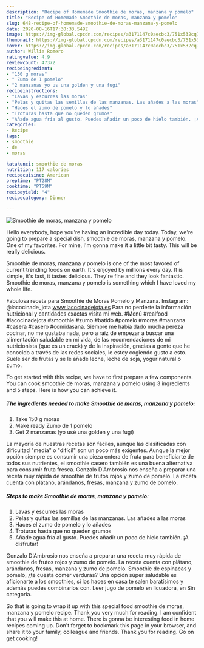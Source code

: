 ```yaml
---
description: "Recipe of Homemade Smoothie de moras, manzana y pomelo"
title: "Recipe of Homemade Smoothie de moras, manzana y pomelo"
slug: 648-recipe-of-homemade-smoothie-de-moras-manzana-y-pomelo
date: 2020-08-16T17:30:33.549Z
image: https://img-global.cpcdn.com/recipes/a3171147c0aecbc3/751x532cq70/smoothie-de-moras-manzana-y-pomelo-foto-principal.jpg
thumbnail: https://img-global.cpcdn.com/recipes/a3171147c0aecbc3/751x532cq70/smoothie-de-moras-manzana-y-pomelo-foto-principal.jpg
cover: https://img-global.cpcdn.com/recipes/a3171147c0aecbc3/751x532cq70/smoothie-de-moras-manzana-y-pomelo-foto-principal.jpg
author: Willie Romero
ratingvalue: 4.9
reviewcount: 47372
recipeingredient:
- "150 g moras"
- " Zumo de 1 pomelo"
- "2 manzanas yo us una golden y una fugi"
recipeinstructions:
- "Lavas y escurres las moras"
- "Pelas y quitas las semillas de las manzanas. Las añades a las moras"
- "Haces el zumo de pomelo y lo añades"
- "Troturas hasta que no queden grumos"
- "Añade agua fría al gusto. Puedes añadir un poco de hielo también. ¡A disfrutar!"
categories:
- Recipe
tags:
- smoothie
- de
- moras

katakunci: smoothie de moras 
nutrition: 117 calories
recipecuisine: American
preptime: "PT28M"
cooktime: "PT59M"
recipeyield: "4"
recipecategory: Dinner

---
```



![Smoothie de moras, manzana y pomelo](https://img-global.cpcdn.com/recipes/a3171147c0aecbc3/751x532cq70/smoothie-de-moras-manzana-y-pomelo-foto-principal.jpg)

Hello everybody, hope you're having an incredible day today. Today, we're going to prepare a special dish, smoothie de moras, manzana y pomelo. One of my favorites. For mine, I'm gonna make it a little bit tasty. This will be really delicious.

Smoothie de moras, manzana y pomelo is one of the most favored of current trending foods on earth. It's enjoyed by millions every day. It is simple, it's fast, it tastes delicious. They're fine and they look fantastic. Smoothie de moras, manzana y pomelo is something which I have loved my whole life.

Fabulosa receta para Smoothie de Moras Pomelo y Manzana. Instagram: @lacocinade_jota www.lacocinadejota.es Para no perderte la información nutricional y cantidades exactas visita mi web. #Menú #realfood #lacocinadejota #smoothie #zumo #batido #pomelo #moras #manzana #casera #casero #comidasana. Siempre me habia dado mucha pereza cocinar, no me gustaba nada, pero a raíz de empezar a buscar una alimentación saludable en mi vida, de las recomendaciones de mi nutricionista (que es un crack) y de la inspiración, gracias a gente que he conocido a través de las redes sociales, le estoy cogiendo gusto a esto. Suele ser de frutas y se le añade leche, leche de soja, yogur natural o zumo.


To get started with this recipe, we have to first prepare a few components. You can cook smoothie de moras, manzana y pomelo using 3 ingredients and 5 steps. Here is how you can achieve it.

<!--inarticleads1-->

##### The ingredients needed to make Smoothie de moras, manzana y pomelo:

1. Take 150 g moras
1. Make ready  Zumo de 1 pomelo
1. Get 2 manzanas (yo usé una golden y una fugi)


La mayoría de nuestras recetas son fáciles, aunque las clasificadas con dificultad &#34;media&#34; o &#34;difícil&#34; son un poco más exigentes. Aunque la mejor opción siempre es consumir una pieza entera de fruta para beneficiarte de todos sus nutrientes, el smoothie casero también es una buena alternativa para consumir fruta fresca. Gonzalo D&#39;Ambrosio nos enseña a preparar una receta muy rápida de smoothie de frutos rojos y zumo de pomelo. La receta cuenta con plátano, arándanos, fresas, manzana y zumo de pomelo. 

<!--inarticleads2-->

##### Steps to make Smoothie de moras, manzana y pomelo:

1. Lavas y escurres las moras
1. Pelas y quitas las semillas de las manzanas. Las añades a las moras
1. Haces el zumo de pomelo y lo añades
1. Troturas hasta que no queden grumos
1. Añade agua fría al gusto. Puedes añadir un poco de hielo también. ¡A disfrutar!


Gonzalo D&#39;Ambrosio nos enseña a preparar una receta muy rápida de smoothie de frutos rojos y zumo de pomelo. La receta cuenta con plátano, arándanos, fresas, manzana y zumo de pomelo. Smoothie de espinacas y pomelo, ¿te cuesta comer verduras? Una opción súper saludable es aficionarte a los smoothies, si los haces en casa te salen baratísimos y además puedes combinarlos con. Leer jugo de pomelo en licuadora, en Sin categoría. 

So that is going to wrap it up with this special food smoothie de moras, manzana y pomelo recipe. Thank you very much for reading. I am confident that you will make this at home. There is gonna be interesting food in home recipes coming up. Don't forget to bookmark this page in your browser, and share it to your family, colleague and friends. Thank you for reading. Go on get cooking!

